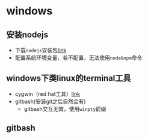 # windows

## 安装nodejs
- 下载`nodejs`安装包[link](https://nodejs.org/en)
- 配置系统环境变量，若不配置，无法使用`node&npm`命令

## windows下类linux的terminal工具
- cygwin（red hat工具）[link](https://www.cygwin.com/)
- gitbash(安装git之后自然会有)
    - gitbash交互无效，使用`winpty`前缀

## gitbash